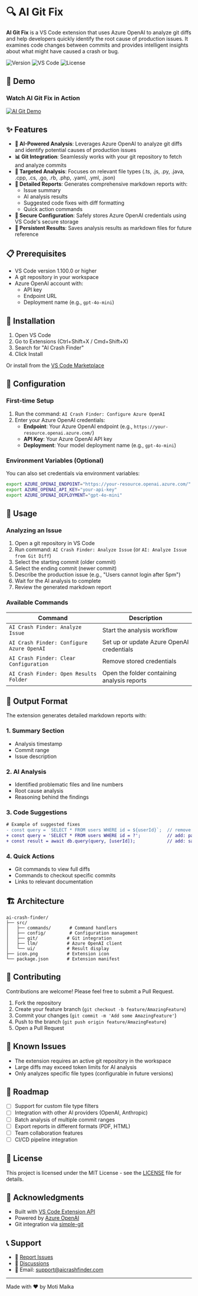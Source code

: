 # 🔍 AI Git Fix

**AI Git Fix** is a VS Code extension that uses Azure OpenAI to analyze git diffs and help developers quickly identify the root cause of production issues. It examines code changes between commits and provides intelligent insights about what might have caused a crash or bug.

![Version](https://img.shields.io/badge/version-0.0.1-blue)
![VS Code](https://img.shields.io/badge/VS%20Code-^1.100.0-brightgreen)
![License](https://img.shields.io/badge/license-MIT-green)

## 🎥 Demo

### Watch AI Git Fix in Action

[![AI Git Demo](./media/icon.png)](https://youtu.be/D_PBbQ-rMAI)

## ✨ Features

- **🤖 AI-Powered Analysis**: Leverages Azure OpenAI to analyze git diffs and identify potential causes of production issues
- **📊 Git Integration**: Seamlessly works with your git repository to fetch and analyze commits
- **🎯 Targeted Analysis**: Focuses on relevant file types (.ts, .js, .py, .java, .cpp, .cs, .go, .rb, .php, .yaml, .yml, .json)
- **📝 Detailed Reports**: Generates comprehensive markdown reports with:
  - Issue summary
  - AI analysis results
  - Suggested code fixes with diff formatting
  - Quick action commands
- **🔐 Secure Configuration**: Safely stores Azure OpenAI credentials using VS Code's secure storage
- **💾 Persistent Results**: Saves analysis results as markdown files for future reference

## 📋 Prerequisites

- VS Code version 1.100.0 or higher
- A git repository in your workspace
- Azure OpenAI account with:
  - API key
  - Endpoint URL
  - Deployment name (e.g., `gpt-4o-mini`)

## 🚀 Installation

1. Open VS Code
2. Go to Extensions (Ctrl+Shift+X / Cmd+Shift+X)
3. Search for "AI Crash Finder"
4. Click Install

Or install from the [VS Code Marketplace](https://marketplace.visualstudio.com/items?itemName=your-publisher.ai-crash-finder)

## 🔧 Configuration

### First-time Setup

1. Run the command: `AI Crash Finder: Configure Azure OpenAI`
2. Enter your Azure OpenAI credentials:
   - **Endpoint**: Your Azure OpenAI endpoint (e.g., `https://your-resource.openai.azure.com/`)
   - **API Key**: Your Azure OpenAI API key
   - **Deployment**: Your model deployment name (e.g., `gpt-4o-mini`)

### Environment Variables (Optional)

You can also set credentials via environment variables:
```bash
export AZURE_OPENAI_ENDPOINT="https://your-resource.openai.azure.com/"
export AZURE_OPENAI_API_KEY="your-api-key"
export AZURE_OPENAI_DEPLOYMENT="gpt-4o-mini"
```

## 📖 Usage

### Analyzing an Issue

1. Open a git repository in VS Code
2. Run command: `AI Crash Finder: Analyze Issue` (or `AI: Analyze Issue from Git Diff`)
3. Select the starting commit (older commit)
4. Select the ending commit (newer commit)
5. Describe the production issue (e.g., "Users cannot login after 5pm")
6. Wait for the AI analysis to complete
7. Review the generated markdown report

### Available Commands

| Command | Description |
|---------|-------------|
| `AI Crash Finder: Analyze Issue` | Start the analysis workflow |
| `AI Crash Finder: Configure Azure OpenAI` | Set up or update Azure OpenAI credentials |
| `AI Crash Finder: Clear Configuration` | Remove stored credentials |
| `AI Crash Finder: Open Results Folder` | Open the folder containing analysis reports |

## 📄 Output Format

The extension generates detailed markdown reports with:

### 1. Summary Section
- Analysis timestamp
- Commit range
- Issue description

### 2. AI Analysis
- Identified problematic files and line numbers
- Root cause analysis
- Reasoning behind the findings

### 3. Code Suggestions
```diff
# Example of suggested fixes
- const query = `SELECT * FROM users WHERE id = ${userId}`;  // remove: SQL injection vulnerability
+ const query = 'SELECT * FROM users WHERE id = ?';          // add: parameterized query
+ const result = await db.query(query, [userId]);            // add: safe execution
```

### 4. Quick Actions
- Git commands to view full diffs
- Commands to checkout specific commits
- Links to relevant documentation

## 🏗️ Architecture

```
ai-crash-finder/
├── src/
│   ├── commands/       # Command handlers
│   ├── config/         # Configuration management
│   ├── git/           # Git integration
│   ├── llm/           # Azure OpenAI client
│   └── ui/            # Result display
├── icon.png           # Extension icon
└── package.json       # Extension manifest
```

## 🤝 Contributing

Contributions are welcome! Please feel free to submit a Pull Request.

1. Fork the repository
2. Create your feature branch (`git checkout -b feature/AmazingFeature`)
3. Commit your changes (`git commit -m 'Add some AmazingFeature'`)
4. Push to the branch (`git push origin feature/AmazingFeature`)
5. Open a Pull Request

## 🐛 Known Issues

- The extension requires an active git repository in the workspace
- Large diffs may exceed token limits for AI analysis
- Only analyzes specific file types (configurable in future versions)

## 📅 Roadmap

- [ ] Support for custom file type filters
- [ ] Integration with other AI providers (OpenAI, Anthropic)
- [ ] Batch analysis of multiple commit ranges
- [ ] Export reports in different formats (PDF, HTML)
- [ ] Team collaboration features
- [ ] CI/CD pipeline integration

## 📜 License

This project is licensed under the MIT License - see the [LICENSE](LICENSE) file for details.

## 🙏 Acknowledgments

- Built with [VS Code Extension API](https://code.visualstudio.com/api)
- Powered by [Azure OpenAI](https://azure.microsoft.com/en-us/products/ai-services/openai-service)
- Git integration via [simple-git](https://github.com/steveukx/git-js)

## 📞 Support

- 🐛 [Report Issues](https://github.com/yourusername/ai-crash-finder/issues)
- 💬 [Discussions](https://github.com/yourusername/ai-crash-finder/discussions)
- 📧 Email: support@aicrashfinder.com

---

Made with ❤️ by Moti Malka
